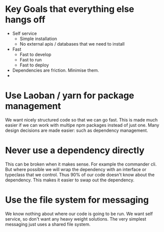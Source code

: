 # Key Goals that everything else hangs off

* Self service
  * Simple installation
  * No external apis / databases that we need to install
* Fast
  * Fast to develop
  * Fast to run
  * Fast to deploy
* Dependencies are friction. Minimise them.
* 
# Use Laoban / yarn for package management

We want nicely structured code so that we can go fast. This
is made much easier if we can work with multipe npm packages 
instead of just one. Many design decisions are made easier: such as dependency management.

# Never use a dependency directly
This can be broken when it makes sense. For example the commander cli. But where possible we 
will wrap the dependency with an interface or typeclass that we control. Thus 90% of 
our code doesn't know about the dependency. This makes it easier to swap out the dependency.

# Use the file system for messaging

We know nothing about where our code is going to be run. We want self service, so don't want any heavy weight solutions.
The very simplest messaging just uses a shared file system. 



